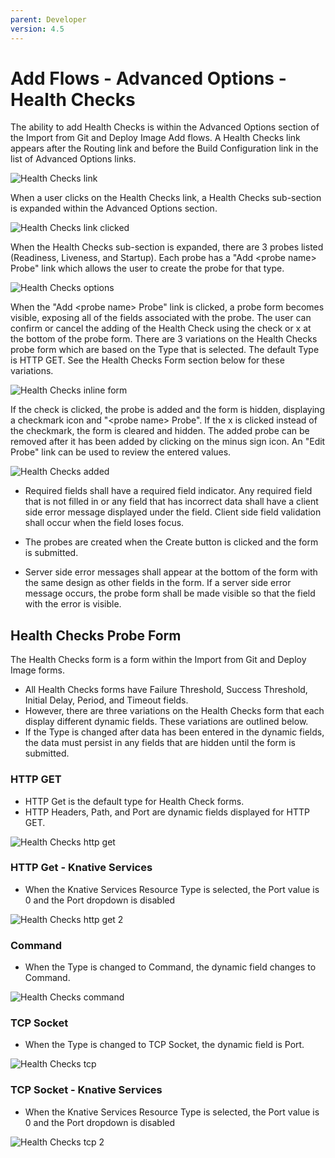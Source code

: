 ```yaml
---
parent: Developer
version: 4.5
---
```


# Add Flows - Advanced Options - Health Checks

The ability to add Health Checks is within the Advanced Options section of the Import from Git and Deploy Image Add flows. A Health Checks link appears after the Routing link and before the Build Configuration link in the list of Advanced Options links.

![Health Checks link](img/Select_Health_Checks.png)

When a user clicks on the Health Checks link, a Health Checks sub-section is expanded within the Advanced Options section.

![Health Checks link clicked](img/Select_Health_Checks_2.png)


When the Health Checks sub-section is expanded, there are 3 probes listed (Readiness, Liveness, and Startup). Each probe has a \"Add \<probe name\> Probe\" link which allows the user to create the probe for that type.

![Health Checks options](img/Select_Add_Probe.png)

When the \"Add \<probe name\> Probe" link is clicked, a probe form becomes visible, exposing all of the fields associated with the probe.  The user can confirm or cancel the adding of the Health Check using the check or x at the bottom of the probe form.  There are 3 variations on the Health Checks probe form which are based on the Type that is selected. The default Type is HTTP GET. See the Health Checks Form section below for these variations.

![Health Checks inline form](img/Add_Probe_Inline_Form_Expands.png)

If the check is clicked, the probe is added and the form is hidden, displaying a checkmark icon and \"\<probe name\> Probe\". If the x is clicked instead of the checkmark, the form is cleared and hidden. The added probe can be removed after it has been added by clicking on the minus sign icon. An \"Edit Probe\" link can be used to review the entered values.

![Health Checks added](img/Add_Probe_Added.png)


* Required fields shall have a required field indicator. Any required field that is not filled in or any field that has incorrect data shall have a client side error message displayed under the field. Client side field validation shall occur when the field loses focus.

* The probes are created when the Create button is clicked and the form is submitted.

* Server side error messages shall appear at the bottom of the form with the same design as other fields in the form. If a server side error message occurs, the probe form shall be made visible so that the field with the error is visible.


## Health Checks Probe Form
The Health Checks form is a form within the Import from Git and Deploy Image forms.
* All Health Checks forms have Failure Threshold, Success Threshold, Initial Delay, Period, and Timeout fields.
* However, there are three variations on the Health Checks form that each display different dynamic fields. These variations are outlined below.
* If the Type is changed after data has been entered in the dynamic fields, the data must persist in any fields that are hidden until the form is submitted.

### HTTP GET
* HTTP Get is the default type for Health Check forms.
* HTTP Headers, Path, and Port are dynamic fields displayed for HTTP GET.

![Health Checks http get](img/FINAL_FORM_HTTP_GET.png)

### HTTP Get - Knative Services
* When the Knative Services Resource Type is selected, the Port value is 0 and the Port dropdown is disabled

![Health Checks http get 2](img/FINAL_FORM_HTTP_GET_Knative.png)

### Command
* When the Type is changed to Command, the dynamic field changes to Command.

![Health Checks command](img/FINAL_FORM_Container_Command.png)

### TCP Socket
* When the Type is changed to TCP Socket, the dynamic field is Port.

![Health Checks tcp](img/FINAL_FORM_TCP.png)

### TCP Socket - Knative Services
* When the Knative Services Resource Type is selected, the Port value is 0 and the Port dropdown is disabled

![Health Checks tcp 2](img/FINAL_FORM_TCP_Knative.png)
